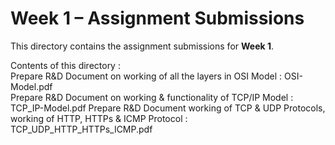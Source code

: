 # Week 1 – Assignment Submissions

This directory contains the assignment submissions for **Week 1**.

Contents of this directory :  
Prepare R&D Document on working of all the layers in OSI Model  :  OSI-Model.pdf  
Prepare R&D Document on working & functionality of TCP/IP Model  :  TCP_IP-Model.pdf
Prepare R&D Document working of TCP & UDP Protocols, working of HTTP, HTTPs & ICMP Protocol  :  TCP_UDP_HTTP_HTTPs_ICMP.pdf  
